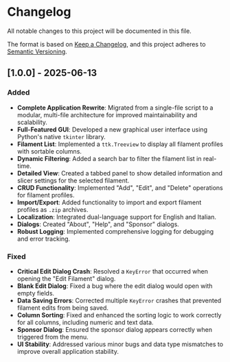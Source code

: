 # Changelog

All notable changes to this project will be documented in this file.

The format is based on [Keep a Changelog](https://keepachangelog.com/en/1.0.0/),
and this project adheres to [Semantic Versioning](https://semver.org/spec/v2.0.0.html).

## [1.0.0] - 2025-06-13

### Added

- **Complete Application Rewrite**: Migrated from a single-file script to a modular, multi-file architecture for improved maintainability and scalability.
- **Full-Featured GUI**: Developed a new graphical user interface using Python's native `tkinter` library.
- **Filament List**: Implemented a `ttk.Treeview` to display all filament profiles with sortable columns.
- **Dynamic Filtering**: Added a search bar to filter the filament list in real-time.
- **Detailed View**: Created a tabbed panel to show detailed information and slicer settings for the selected filament.
- **CRUD Functionality**: Implemented "Add", "Edit", and "Delete" operations for filament profiles.
- **Import/Export**: Added functionality to import and export filament profiles as `.zip` archives.
- **Localization**: Integrated dual-language support for English and Italian.
- **Dialogs**: Created "About", "Help", and "Sponsor" dialogs.
- **Robust Logging**: Implemented comprehensive logging for debugging and error tracking.

### Fixed

- **Critical Edit Dialog Crash**: Resolved a `KeyError` that occurred when opening the "Edit Filament" dialog.
- **Blank Edit Dialog**: Fixed a bug where the edit dialog would open with empty fields.
- **Data Saving Errors**: Corrected multiple `KeyError` crashes that prevented filament edits from being saved.
- **Column Sorting**: Fixed and enhanced the sorting logic to work correctly for all columns, including numeric and text data.
- **Sponsor Dialog**: Ensured the sponsor dialog appears correctly when triggered from the menu.
- **UI Stability**: Addressed various minor bugs and data type mismatches to improve overall application stability.
